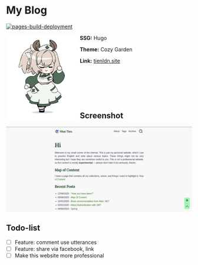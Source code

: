 # My Blog
[![pages-build-deployment](https://github.com/nhat-tien/blog/actions/workflows/pages/pages-build-deployment/badge.svg)](https://github.com/nhat-tien/blog/actions/workflows/pages/pages-build-deployment)

<img align="left" width="200" src="./static/images/nimi-transparent.gif" />

**SSG:** Hugo

**Theme:** Cozy Garden

**Link:** [tienldn.site](https://tienldn.site)

<br />
<br />
<br />
<br />
<br />

## Screenshot

<div align="center">
    <img src="./screenshot.png" />
</div>

## Todo-list

- [ ] Feature: comment use utterances
- [ ] Feature: share via facebook, link
- [ ] Make this website more professional 
